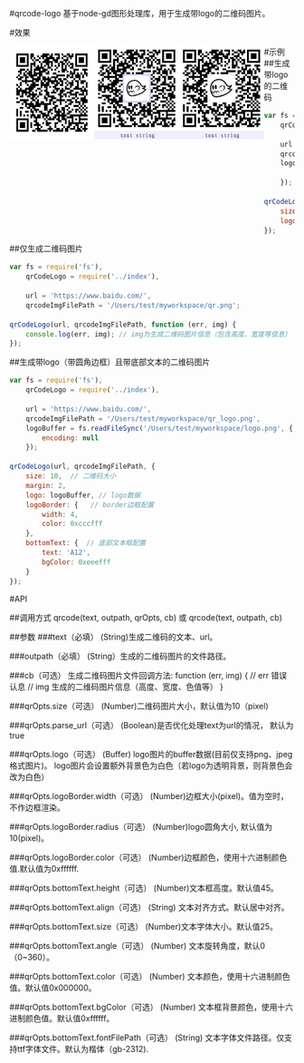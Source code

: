 #qrcode-logo
基于node-gd图形处理库，用于生成带logo的二维码图片。

#效果
<div>
<img src="https://raw.githubusercontent.com/fisherw/resource-cache/master/img/test_qr.png" width = "150" height = "165" alt="基础二维码" align=left />
<img src="https://raw.githubusercontent.com/fisherw/resource-cache/master/img/testqr_logo.png" width = "150" height = "165" alt="带logo二维码" align=left />
<img src="https://raw.githubusercontent.com/fisherw/resource-cache/master/img/testqr_logo1.png" width = "150" height = "165" alt="带logo二维码1" align=left />
</div>

#示例
##生成带logo的二维码
```javascript
var fs = require('fs'),
    qrCodeLogo = require('../index'),

    url = 'https://www.baidu.com/',
    qrcodeImgFilePath = '/Users/test/myworkspace/qr_logo.png',
    logoBuffer = fs.readFileSync('/Users/test/myworkspace/logo.png', {
        encoding: null
    });

qrCodeLogo(url, qrcodeImgFilePath, {
    size: 10,  // 二维码大小
    logo: logoBuffer // logo数据
});
```


##仅生成二维码图片
```javascript
var fs = require('fs'),
    qrCodeLogo = require('../index'),

    url = 'https://www.baidu.com/',
    qrcodeImgFilePath = '/Users/test/myworkspace/qr.png';

qrCodeLogo(url, qrcodeImgFilePath, function (err, img) {
    console.log(err, img); // img为生成二维码图片信息（包含高度、宽度等信息）
});
```

##生成带logo（带圆角边框）且带底部文本的二维码图片
```javascript
var fs = require('fs'),
    qrCodeLogo = require('../index'),

    url = 'https://www.baidu.com/',
    qrcodeImgFilePath = '/Users/test/myworkspace/qr_logo.png',
    logoBuffer = fs.readFileSync('/Users/test/myworkspace/logo.png', {
        encoding: null
    });

qrCodeLogo(url, qrcodeImgFilePath, {
    size: 10,  // 二维码大小
    margin: 2,
    logo: logoBuffer, // logo数据
    logoBorder: {   // border边框配置
        width: 4,
        color: 0xcccfff
    },
    bottomText: {  // 底部文本框配置
        text: 'A12',
        bgColor: 0xeeefff
    }
});
```

#API

##调用方式
qrcode(text, outpath, qrOpts, cb) 或 qrcode(text, outpath, cb)

##参数
###text（必填）
(String)生成二维码的文本、url。

###outpath（必填）
(String）生成的二维码图片的文件路径。

###cb（可选）
生成二维码图片文件回调方法: function (err, img) {
    // err 错误认息
    // img  生成的二维码图片信息（高度、宽度、色值等）
}

###qrOpts.size（可选）
(Number)二维码图片大小，默认值为10（pixel)

###qrOpts.parse_url（可选）
(Boolean)是否优化处理text为url的情况， 默认为true

###qrOpts.logo（可选）
(Buffer) logo图片的buffer数据(目前仅支持png、jpeg格式图片)。 logo图片会设置额外背景色为白色（若logo为透明背景，则背景色会改为白色）

###qrOpts.logoBorder.width（可选）
(Number)边框大小(pixel)。值为空时，不作边框渲染。
        
###qrOpts.logoBorder.radius（可选）
(Number)logo圆角大小, 默认值为10(pixel)。

###qrOpts.logoBorder.color（可选）
(Number)边框颜色，使用十六进制颜色值.默认值为0xffffff.

###qrOpts.bottomText.height（可选）
(Number)文本框高度。默认值45。

###qrOpts.bottomText.align（可选）
(String) 文本对齐方式。默认居中对齐。

###qrOpts.bottomText.size（可选）
(Number)文本字体大小。默认值25。
        
###qrOpts.bottomText.angle（可选）
(Number) 文本旋转角度，默认0（0~360）。

###qrOpts.bottomText.color（可选）
(Number) 文本颜色，使用十六进制颜色值。默认值0x000000。

###qrOpts.bottomText.bgColor（可选）
(Number) 文本框背景颜色，使用十六进制颜色值。默认值0xffffff。

###qrOpts.bottomText.fontFilePath（可选）
(String) 文本字体文件路径。仅支持ttf字体文件。默认为楷体（gb-2312).




